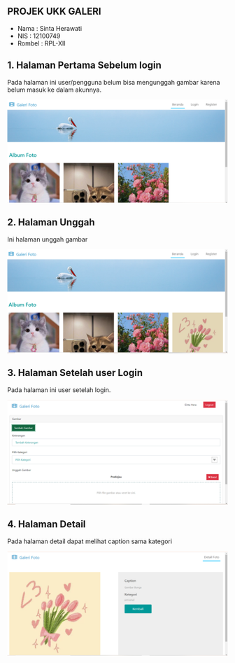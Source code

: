 ## PROJEK UKK GALERI
* Nama : Sinta Herawati 
* NIS : 12100749
* Rombel : RPL-XII

## 1. Halaman Pertama Sebelum login

Pada halaman ini user/pengguna belum bisa mengunggah gambar karena belum masuk ke dalam akunnya.

![alt text](https://github.com/sintahera12/UKK-Galeri/blob/main/sec.PNG?raw=true)

## 2. Halaman Unggah

Ini halaman unggah gambar

![alt text](https://github.com/sintahera12/UKK-Galeri/blob/main/secse.PNG?raw=true)

## 3. Halaman Setelah user Login

Pada halaman ini user setelah login.

![alt text](https://github.com/sintahera12/UKK-Galeri/blob/main/secsecse.PNG?raw=true)

## 4. Halaman Detail

Pada halaman detail dapat melihat caption sama kategori

![alt text](https://github.com/sintahera12/UKK-Galeri/blob/main/secsecsec.PNG?raw=true)
